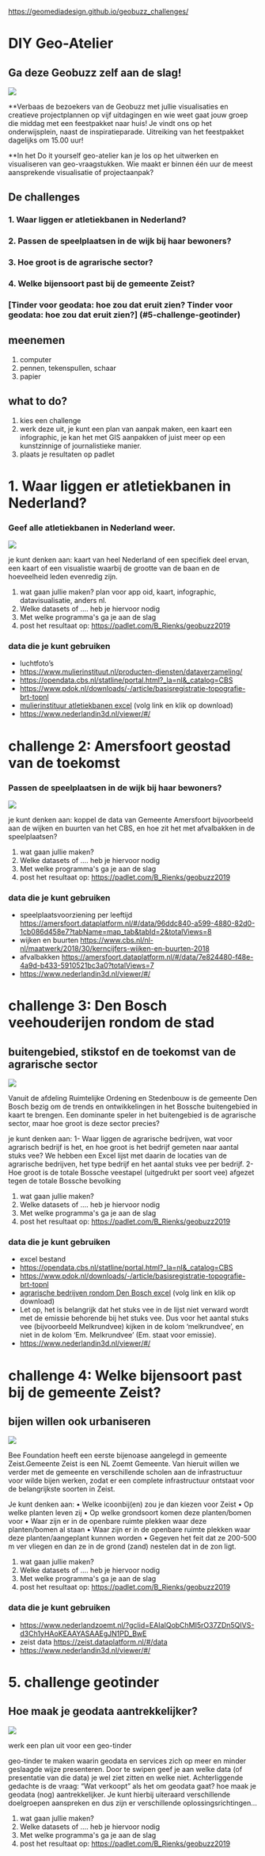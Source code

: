 https://geomediadesign.github.io/geobuzz_challenges/



# DIY Geo-Atelier
## Ga deze Geobuzz zelf aan de slag! 

<img src="img/denb.png">

**Verbaas de bezoekers van de Geobuzz met jullie visualisaties en creatieve projectplannen op vijf uitdagingen en wie weet gaat jouw groep die middag met een feestpakket naar huis! Je vindt ons op het onderwijsplein, naast de inspiratieparade. 
Uitreiking van het feestpakket dagelijks om 15.00 uur!

**In het Do it yourself geo-atelier kan je los op het uitwerken en visualiseren van geo-vraagstukken. Wie maakt er binnen één uur de meest aansprekende visualisatie of projectaanpak?

## De challenges
### 1. Waar liggen er atletiekbanen in Nederland? 
### 2. Passen de speelplaatsen in de wijk bij haar bewoners?
### 3. Hoe groot is de agrarische sector?
### 4. Welke bijensoort past bij de gemeente Zeist? 
### [Tinder voor geodata: hoe zou dat eruit zien? Tinder voor geodata: hoe zou dat eruit zien?] (#5-challenge-geotinder)


## meenemen
1. computer 
2. pennen, tekenspullen, schaar
3. papier

## what to do?
1. kies een challenge
2. werk deze uit, je kunt een plan van aanpak maken, een kaart een infographic, je kan het met GIS aanpakken of juist meer op een kunstzinnige of journalistieke manier. 
3. plaats je resultaten op padlet


# 1. Waar liggen er atletiekbanen in Nederland?
### Geef alle atletiekbanen in Nederland weer. 

<img src="img/atletiek.png">

je kunt denken aan:
kaart van heel Nederland of een specifiek deel ervan, een kaart of een visualistie waarbij de grootte van de baan en de hoeveelheid leden evenredig zijn. 


1. wat gaan jullie maken? plan voor app oid, kaart, infographic, datavisualisatie, anders nl. 
2. Welke datasets of .... heb je hiervoor nodig
3. Met welke programma's ga je aan de slag
4. post het resultaat op: https://padlet.com/B_Rienks/geobuzz2019

### data die je kunt gebruiken

* luchtfoto’s
* <https://www.mulierinstituut.nl/producten-diensten/dataverzameling/>
* <https://opendata.cbs.nl/statline/portal.html?_la=nl&_catalog=CBS>
* <https://www.pdok.nl/downloads/-/article/basisregistratie-topografie-brt-topnl>
* [mulierinstituur atletiekbanen excel](https://github.com/geomediadesign/geobuzz_challenges/blob/master/exportatletiekaeres.xlsx) (volg link en klik op download)
* https://www.nederlandin3d.nl/viewer/#/


# challenge 2: Amersfoort geostad van de toekomst
### Passen de speelplaatsen in de wijk bij haar bewoners?

<img src="img/amf.png">

je kunt denken aan: 
koppel de data van Gemeente Amersfoort bijvoorbeeld aan de wijken en buurten van het CBS, en hoe zit het met afvalbakken in de speelplaatsen? 

1. wat gaan jullie maken?
2. Welke datasets of .... heb je hiervoor nodig
3. Met welke programma's ga je aan de slag
4. post het resultaat op: https://padlet.com/B_Rienks/geobuzz2019


### data die je kunt gebruiken
* speelplaatsvoorziening per leeftijd
<https://amersfoort.dataplatform.nl/#/data/96ddc840-a599-4880-82d0-1cb086d458e7?tabName=map_tab&tabId=2&totalViews=8>
* wijken en buurten
<https://www.cbs.nl/nl-nl/maatwerk/2018/30/kerncijfers-wijken-en-buurten-2018>
* afvalbakken <https://amersfoort.dataplatform.nl/#/data/7e824480-f48e-4a9d-b433-5910521bc3a0?totalViews=7>
* https://www.nederlandin3d.nl/viewer/#/


# challenge 3: Den Bosch veehouderijen rondom de stad
## buitengebied, stikstof en de toekomst van de agrarische sector

<img src="img/dbosch.png">

Vanuit de afdeling Ruimtelijke Ordening en Stedenbouw is de gemeente Den Bosch bezig om de trends en ontwikkelingen in het Bossche buitengebied in kaart te brengen.
Een dominante speler in het buitengebied is de agrarische sector, maar hoe groot is deze sector precies?

je kunt denken aan:
1-  Waar liggen de agrarische bedrijven, wat voor agrarisch bedrijf is het, en hoe groot is het bedrijf gemeten naar aantal stuks vee?
We hebben een Excel lijst met daarin de locaties van de agrarische bedrijven, het type bedrijf en het aantal stuks vee per bedrijf.
2-  Hoe groot is de totale Bossche veestapel (uitgedrukt per soort vee) afgezet tegen de totale Bossche bevolking


1. wat gaan jullie maken?
2. Welke datasets of .... heb je hiervoor nodig
3. Met welke programma's ga je aan de slag
4. post het resultaat op: https://padlet.com/B_Rienks/geobuzz2019


### data die je kunt gebruiken
* excel bestand
* <https://opendata.cbs.nl/statline/portal.html?_la=nl&_catalog=CBS>
* <https://www.pdok.nl/downloads/-/article/basisregistratie-topografie-brt-topnl>
* [agrarische bedrijven rondom Den Bosch excel](https://github.com/geomediadesign/geobuzz_challenges/blob/master/agrarischebedrijvenrondomdb) (volg link en klik op download)
* Let op, het is belangrijk dat het stuks vee in de lijst niet verward wordt met de emissie behorende bij het stuks vee. Dus voor het aantal stuks vee (bijvoorbeeld Melkrundvee) kijken in de kolom ‘melkrundvee’, en niet in de kolom ‘Em. Melkrundvee’ (Em. staat voor emissie).
* https://www.nederlandin3d.nl/viewer/#/


# challenge 4:  Welke bijensoort past bij de gemeente Zeist? 
## bijen willen ook urbaniseren

<img src="img/zeist.png">

Bee Foundation heeft een eerste bijenoase aangelegd in gemeente Zeist.Gemeente Zeist is een NL Zoemt Gemeente. Van hieruit willen we verder met de gemeente en verschillende scholen aan de infrastructuur voor wilde bijen werken, zodat er een complete infrastructuur ontstaat voor de belangrijkste soorten in Zeist.

Je kunt denken aan:
•  Welke icoonbij(en) zou je dan kiezen voor Zeist
•  Op welke planten leven zij
•  Op welke grondsoort komen deze planten/bomen voor
•  Waar zijn er in de openbare ruimte plekken waar deze planten/bomen al staan
•  Waar zijn er in de openbare ruimte plekken waar deze planten/aangeplant kunnen worden
•  Gegeven het feit dat ze 200-500 m ver vliegen en dan ze in de grond (zand) nestelen dat in de zon ligt.


1. wat gaan jullie maken?
2. Welke datasets of .... heb je hiervoor nodig
3. Met welke programma's ga je aan de slag
4. post het resultaat op: https://padlet.com/B_Rienks/geobuzz2019


### data die je kunt gebruiken
* <https://www.nederlandzoemt.nl/?gclid=EAIaIQobChMI5rO37ZDn5QIVS-d3Ch1yHAoKEAAYASAAEgJN1PD_BwE>
* zeist data <https://zeist.dataplatform.nl/#/data>
* https://www.nederlandin3d.nl/viewer/#/


# 5. challenge geotinder
## Hoe maak je geodata aantrekkelijker?

<img src="img/adam.png">

werk een plan uit voor een geo-tinder

geo-tinder te maken waarin geodata en services zich op meer en minder geslaagde wijze presenteren. Door te swipen geef je aan welke data (of presentatie van die data) je wel ziet zitten en welke niet. Achterliggende gedachte is de vraag: “Wat verkoopt” als het om geodata gaat? hoe maak je geodata (nog) aantrekkelijker. Je kunt hierbij uiteraard verschillende doelgroepen aanspreken en dus zijn er verschillende oplossingsrichtingen… 


1. wat gaan jullie maken?
2. Welke datasets of .... heb je hiervoor nodig
3. Met welke programma's ga je aan de slag
4. post het resultaat op: https://padlet.com/B_Rienks/geobuzz2019 






 
 
